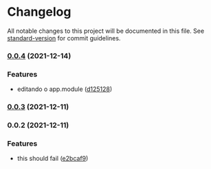 # Changelog

All notable changes to this project will be documented in this file. See [standard-version](https://github.com/conventional-changelog/standard-version) for commit guidelines.

### [0.0.4](https://github.com/cristopherlee/apiNest/compare/v0.0.3...v0.0.4) (2021-12-14)


### Features

* editando o app.module ([d125128](https://github.com/cristopherlee/apiNest/commit/d1251285b85f90b5a73a734443d0500ce72e4485))

### [0.0.3](https://github.com/cristopherlee/apiNest/compare/v0.0.2...v0.0.3) (2021-12-11)

### 0.0.2 (2021-12-11)


### Features

* this should fail ([e2bcaf9](https://github.com/cristopherlee/apiNest/commit/e2bcaf9db78b04baba7db6ed0bcc6af8950c0438))
